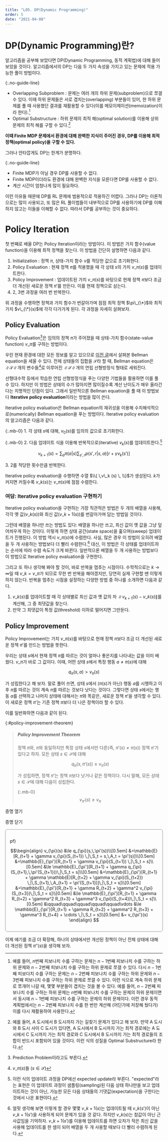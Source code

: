 ```yaml
---
title: "L05. DP(Dynamic Programming)"
order: 5
date: "2021-04-08"
---
```


# DP(Dynamic Programming)란?

알고리즘을 공부해 보았다면 DP(Dynamic Programming, 동적 계획법)에 대해 들어보았을 것이다. 알고리즘에서의 DP는 다음 두 가지 속성을 가지고 있는 문제에 적용 가능한 풀이 방법이다.

{:.no-guide-line}
- Overlapping Subproblem : 문제는 여러 개의 하위 문제(subproblem)으로 쪼갤 수 있다. 이때 하위 문제들은 서로 겹치는(overlapping) 부분들이 있어, 한 하위 문제를 풀 때 사용했던 결과를 재활용할 수 있다(이를 메모이제이션(memoization)이라 한다).[^1]
- Optimal Substructure : 하위 문제의 최적 해(optimal solution)를 이용해 상위 문제의 최적 해를 구할 수 있다.[^2]

[^1]: 예를 들어, $n$번째 피보나치 수를 구하는 문제는 $n-1$번째 피보나치 수를 구하는 하위 문제와 $n-2$번째 피보나치 수를 구하는 하위 문제로 쪼갤 수 있다. 다시 $n-1$번째 피보다치 수를 구하는 문제는 $n-2$번째 피보나치 수를 구하는 하위 문제와 $n-3$번째 피보나치 수를 구하는 하위 문제로 쪼갤 수 있다. 이런 식으로 계속 하위 문제로 쪼개어 나갈 때, 몇몇 부분들이 겹치는 것을 볼 수 있다. 예를 들어, $n-2$번째 피보나치 수를 구하는 하위 문제는 $n$번째 피보나치 수를 구하는 문제의 하위 문제이면서 동시에 $n-1$번째 피보나치 수를 구하는 문제의 하위 문제이다. 이런 경우 동적 계획법에서는 $n-2$번째 피보나치 수를 한 번만 계산해 (어딘가에 저장해 뒀다가) 이를 다시 재활용하여 사용한다.
[^2]: 예를 들어, A 도시에서 B 도시까지 가는 길찾기 문제가 있다고 해 보자. 만약 A 도시와 B 도시 사이 C 도시가 있다면, A 도시에서 B 도시까지 가는 최적 경로에는 A 도시에서 C 도시까지 가는 최적 경로와 C 도시에서 B 도시까지 가는 최적 경로들의 조합이 반드시 포함되어 있을 것이다. 이런 식의 성질을 Optimal Substructure라 한다.

**이때 Finite MDP 문제에서 환경에 대해 완벽한 지식이 주어진 경우, DP를 이용해 최적 정책(optimal policy)을 구할 수 있다.**

그러나 안타깝게도 DP는 한계가 분명하다.

{:.no-guide-line}
- Finite MDP가 아닐 경우 DP를 사용할 수 없다.
- Finite MDP이더라도 환경에 대해 완벽한 지식을 모른다면 DP를 사용할 수 없다.
- 계산 시간이 엄청나게 많이 필요하다.

이런 이유들 때문에 DP를 RL 문제에 범용적으로 적용하긴 어렵다. 그러나 DP는 이론적으로는 많이 사용되고, 또 많은 RL 풀이법들이 내부적으로 DP를 사용하기에 DP를 이해하지 않고는 이들을 이해할 수 없다. 따라서 DP를 공부하는 것이 중요하다.

# Policy Iteration

첫 번째로 배울 DP는 Policy Iteration이라는 방법이다. 이 방법은 가치 함수(value function)을 이용해 최적 정책을 찾는다. 이 방법을 간단히 설명하면 다음과 같다.

1. Initialization : 정책 $\pi$, 상태-가치 함수 $v$를 적당한 값으로 초기화한다.
2. Policy Evaluation : 현재 정책 $\pi$를 적용했을 때 각 상태 $s$의 가치 $v\_{\pi}(s)$를 업데이트한다.
3. Policy Improvement : 업데이트된 가치 $v\_{\pi}(s)$를 바탕으로 현재 정책 $\pi$보다 조금 더 개선된 새로운 정책 $\pi'$를 만든다. 이를 현재 정책으로 삼는다.
4. 2, 3번 과정을 여러 번 반복한다.

위 과정을 수행하면 정책과 가치 함수가 번갈아가며 점점 최적 정책 $\pi\_{\*}$와 최적 가치 $v\_{\*}(s)$에 각각 다가가게 된다. 각 과정을 자세히 살펴보자.

## Policy Evaluation

Policy Evaluation[^3]은 임의의 정책 $\pi$가 주어졌을 때 상태-가치 함수(state-value function) $v\_{\pi}$를 구하는 방법이다.

[^3]: Prediction Problem이라고도 부른다.

우린 현재 환경에 대한 모든 정보를 알고 있으므로 [이전 글](/SNU_m3309.000200/04-mdp)에서 살펴본 Bellman equation을 세울 수 있다. 전체 상태들의 집합을 $\mathcal{S}$라 할 때, Bellman equation은 $\|\mathcal{S}\|$개의 변수들[^4]로 이루어진 $\|\mathcal{S}\|$개의 연립 선형방정식 형태로 세워진다.

[^4]: $v\_{\pi} (s)$들 ($s \in \mathcal{S}$)

선형대수학 등에서 학습한 연립 선형방정식을 푸는 다양한 기법들을 활용하면 이를 풀 수 있다. 하지만 이 방법은 상태의 수가 많아지면 많이질수록 계산 난이도가 매우 올라간다는 치명적인 단점이 있다. 그래서 일반적으론 Bellman equation을 풀 때 이 방법보다 **Iterative policy evaluation**이라는 방법을 많이 쓴다.

Iterative policy evaluation은 Bellman equation의 재귀성을 이용해 수치해석적으로(numerically) Bellman equation을 푸는 방법이다. Iterative policy evaluation의 알고리즘은 다음과 같다.

{:.mb-0}
1\. 각 상태 $s$에 대해, $v_0 (s)$를 임의의 값으로 초기화한다.

{:.mb-0}
2\. 다음 업데이트 식을 이용해 반복적으로(iterative) $v_k (s)$를 업데이트한다.[^5]

[^5]: 이런 식의 업데이트 과정을 DP에선 expected update라 부른다. "expected"라는 표현은 이 업데이트 과정이 샘플링(sampling)된 다음 상태 하나만을 보고 업데이트하는 것이 아닌, 가능한 모든 다음 상태들의 기댓값(expectation)을 구한다는 것에서 나온 표현이다.

$$v_{k+1}(s) = \sum_a \pi(a | s) \sum_{s',\,r} p(s',r | s, a)[r + \gamma v_k (s')]$$

3\. 2를 적당한 횟수만큼 반복한다.

Iterative policy evaluation을 수행하면 수열 $\\{ \,v\_k (s) \, \\}$가 생성된다. $k$가 커지면 커질수록 $v\_k (s)$는 $v\_{\pi}(s)$에 점점 수렴한다.

<style>
.mb-0 {
    margin-bottom: 0 !important;
}
</style>

### 여담: Iterative policy evaluation 구현하기

Iterative policy evaluation을 구현하는 가장 직관적은 방법은 두 개의 배열을 사용해, 각각 옛 값($v\_k (s)$)와 최신 값($v\_{k+1}(s)$)를 번갈아가며 담는 방법일 것이다.

그런데 배열을 하나만 쓰는 방법도 있다: 배열을 하나만 쓰고, 최신 값이 옛 값을 그냥 덮어씌우게 하는 것이다. 이렇게 하면 상태 공간(state space)을 훑으며(sweep) 업데이트가 진행된다. 이 방법 역시 $v\_{\pi}(s)$에 수렴한다. 사실, 많은 경우 이 방법이 오히려 배열을 두 개 사용하는 방법보다 더 빨리 수렴한다.[^6] 대신, 이 방법은 각 상태를 업데이트하는 순서에 따라 수렴 속도가 크게 바뀐다. 일반적으론 배열을 두 개 사용하는 방법보다 이 방법으로 Iterative policy evaluation을 구현한다.

[^6]: 얼핏 생각해 보면 이렇게 할 경우 몇몇 $v\_{k+1} (s)$는 업데이트될 때 $v\_{k}(s')$이 아닌 $v\_{k+1}(s')$을 사용하게 되어 문제가 있을 것 같다. 하지만 $v\_{k} (s)$는 참값이 아닌 근사값임을 기억하자. $v\_{k+1}(s')$를 이용해 업데이트를 하면 오차가 작은 최신 값을 사용해 업데이트를 한 셈이 되어 배열을 두 개 사용할 때보다 더 빨리 수렴하게 된다.

그리고 또 하나 생각해 봐야 할 것이, 바로 반복을 멈추는 시점이다. 수학적으로는 $k \rightarrow \infty$일 때 $v\_k = v\_\pi$가 되므로 무한 번 반복을 해야겠지만, 당연히 실제 구현할 땐 이렇게 하지 않는다. 반복을 멈추는 시점을 설정하는 다양한 방법 중 하나를 소개하면 다음과 같다.

1. $v\_k (s)$를 업데이트할 때 각 상태별로 최신 값과 옛 값의 차 $\| v_{k+1} (s) - v\_k (s) \|$를 계산해, 그 중 최댓값을 찾는다.
2. 만약 그 최댓값이 특정 값(threshold) 이하로 떨어지면 그만둔다.

## Policy Improvement

Policy Improvement는 가치 $v\_{\pi}(s)$를 바탕으로 현재 정책 $\pi$보다 조금 더 개선된 새로운 정책 $\pi'$를 만드는 방법을 뜻한다.

우리는 상태 $s$에서 현재 정책 $\pi$를 따르는 것이 얼마나 좋은지를 나타내는 값을 이미 배웠다. $v\_{\pi}$가 바로 그 값이다. 이때, 어떤 상태 $s$에서 특정 행동 $a \neq \pi(s)$에 대해

$$q_{\pi}(s, a) > v_{\pi}(s)$$

가 성립한다고 해 보자. 말로 풀어 쓰면, 상태 $s$에서 ($\pi(s)$가 아닌) 행동 $a$를 시행하고 이후 $\pi$를 따르는 것이 계속 $\pi$를 따르는 것보다 낫다는 것이다. 그렇다면 상태 $s$에서는 행동 $a$를 선택하고 나머지 상태에 대해서는 $\pi$와 똑같은, 새로운 정책 $\pi'$을 생각할 수 있다. 이 새로운 정책 $\pi'$는 기존 정책 $\pi$보다 더 나은 정책이라 할 수 있다.

이를 일반화하면 다음과 같이 된다.

{:#policy-improvement-theorem}
> ##### Policy Improvement Theorem
> 
> 정책 $\pi$와, $\pi$와 동일하지만 특정 상태 $s$에서만 다른(즉, $\pi'(s) \neq \pi(s)$) 정책 $\pi'$가 있다고 하자. 모든 상태 $s \in \mathcal{S}$에 대해
> 
> $$q_{\pi} (s,\,\pi'(s)) \ge v_{\pi}(s)$$
> 
> 가 성립하면, 정책 $\pi'$는 정책 $\pi$보다 낫거나 같은 정책이다. 다시 말해, 모든 상태 $s \in \mathcal{S}$에 대해 다음이 성립한다.
> 
> {:.mb-0}
> $$v_{\pi'}(s) \ge v_{\pi}$$

<div class="folder" style="margin-bottom: 1em;">
<p class="folder-btn folder-open-btn">증명 열기</p>
<p class="folder-btn folder-close-btn hidden">증명 닫기</p>

<div class="folder-content hidden proof mb-0" markdown="block">

pf)

$$\begin{align}
v_{\pi}(s) 
&\le q_{\pi}(s,\,\pi'(s))\\[0.5em]
&=\mathbb{E}[R_{t+1} + \gamma v_{\pi}(S_{t+1}) \,|\,S_t = s,\,A_t = \pi'(s)]\\[0.5em]
&=\mathbb{E}_{\pi'}[R_{t+1} + \gamma v_{\pi}(S_{t+1}) \,|\,S_t = s]\\[0.5em]
&\le \mathbb{E}_{\pi'}[R_{t+1} + \gamma q_{\pi}(S_{t+1},\,\pi'(S_{t+1}))\,|\,S_t = s]\\[0.5em]
&=\mathbb{E}_{\pi'}[R_{t+1} + \gamma \mathbb{E}[R_{t+2} + \gamma v_{\pi}(S_{t+2}) \,|\,S_{t+1},\,A_{t+1} = \pi'(S_{t+1})]\,|\,S_t = s]\\[0.5em]
&=\mathbb{E}_{\pi'}[R_{t+1} + \gamma R_{t+2} + \gamma^2 v_{\pi}(S_{t+3})\,|\,S_t = s]\\[0.5em]
&\le \mathbb{E}_{\pi'}[R_{t+1} + \gamma R_{t+2} + \gamma^2 R_{t+3} + \gamma^3 v_{\pi}(S_{t+4})\,|\,S_t = s]\\[0.5em]
&\qquad\qquad\qquad\qquad\qquad\vdots
&\le \mathbb{E}_{\pi'}[R_{t+1} + \gamma R_{t+2} + \gamma^2 R_{t+3} + \gamma^3 R_{t+4} + \cdots \,|\,S_t = s]\\[0.5em]
&= v_{\pi'}(s)
\end{align}
$$

</div>
</div>

<style>
#policy-improvement-theorem h5 {
    margin-top: 0 !important;
}
#policy-improvement-theorem .mb-0 mjx-container {
    margin-bottom: 0 !important;
}

.proof {
    border: 1px solid #888888;
    border-radius: 0.5em;
    padding: 1em;
    margin-bottom: 1em;
}

.document .document-content .folder .hidden {
    display: none;
}

.document .document-content .folder .folder-btn {
    text-align: center;
    color: #0275d8;
    cursor: pointer;
}

.document .document-content .folder .folder-btn:hover {
    text-decoration: underline;
}
</style>

<script>
$(".document .document-content .folder .folder-btn.folder-open-btn").click(function() {
    let open_btn = $(this);
    let close_btn = $(this).siblings(".folder-close-btn");
    let content = $(this).siblings(".folder-content");

    open_btn.addClass("hidden");
    close_btn.removeClass("hidden");
    content.removeClass("hidden");
});

$(".document .document-content .folder .folder-btn.folder-close-btn").click(function() {
    let open_btn = $(this).siblings(".folder-open-btn");
    let close_btn = $(this);
    let content = $(this).siblings(".folder-content");

    open_btn.removeClass("hidden");
    close_btn.addClass("hidden");
    content.addClass("hidden");
});
</script>

이제 얘기를 조금 더 확장해, 하나의 상태에서만 개선된 정책이 아닌 전체 상태에 대해 더 개선된 정책 $\pi''(s)$을 생각해 보자. 